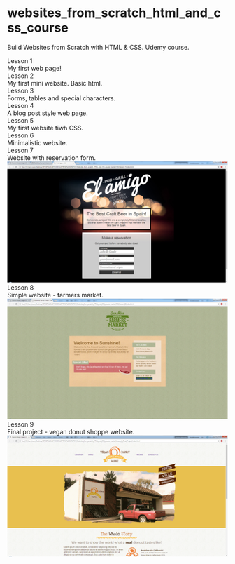 # websites_from_scratch_html_and_css_course
Build Websites from Scratch with HTML &amp; CSS. Udemy course.

Lesson 1  
My first web page!  
Lesson 2  
My first mini website. Basic html.  
Lesson 3  
Forms, tables and special characters.  
Lesson 4  
A blog post style web page.  
Lesson 5  
My first website tiwh CSS.  
Lesson 6  
Minimalistic website.  
Lesson 7  
Website with reservation form.  
![screenshot of project from lesson 7](img_final_scrn/lesson_7.jpg)
Lesson 8  
Simple website - farmers market.  
![screenshot of project from lesson 8](img_final_scrn/lesson_8.jpg)
Lesson 9  
Final project - vegan donut shoppe website.  
![screenshot of project from lesson 9](img_final_scrn/lesson_9_final.jpg)

